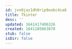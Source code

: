 ```yaml
---
id: jvn0jaz1dh0rip9oabc4sa6
title: Tkinter
desc: ''
updated: 1641417406326
created: 1641105063870
stub: false
isDir: false
---
```




